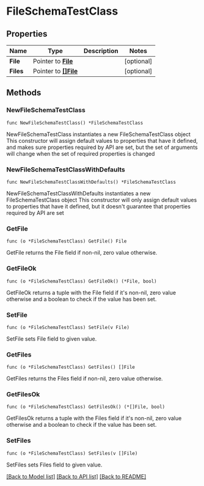 # FileSchemaTestClass

## Properties

Name | Type | Description | Notes
------------ | ------------- | ------------- | -------------
**File** | Pointer to [**File**](File.md) |  | [optional] 
**Files** | Pointer to [**[]File**](File.md) |  | [optional] 

## Methods

### NewFileSchemaTestClass

`func NewFileSchemaTestClass() *FileSchemaTestClass`

NewFileSchemaTestClass instantiates a new FileSchemaTestClass object
This constructor will assign default values to properties that have it defined,
and makes sure properties required by API are set, but the set of arguments
will change when the set of required properties is changed

### NewFileSchemaTestClassWithDefaults

`func NewFileSchemaTestClassWithDefaults() *FileSchemaTestClass`

NewFileSchemaTestClassWithDefaults instantiates a new FileSchemaTestClass object
This constructor will only assign default values to properties that have it defined,
but it doesn't guarantee that properties required by API are set

### GetFile

`func (o *FileSchemaTestClass) GetFile() File`

GetFile returns the File field if non-nil, zero value otherwise.

### GetFileOk

`func (o *FileSchemaTestClass) GetFileOk() (*File, bool)`

GetFileOk returns a tuple with the File field if it's non-nil, zero value otherwise
and a boolean to check if the value has been set.

### SetFile

`func (o *FileSchemaTestClass) SetFile(v File)`

SetFile sets File field to given value.

### GetFiles

`func (o *FileSchemaTestClass) GetFiles() []File`

GetFiles returns the Files field if non-nil, zero value otherwise.

### GetFilesOk

`func (o *FileSchemaTestClass) GetFilesOk() (*[]File, bool)`

GetFilesOk returns a tuple with the Files field if it's non-nil, zero value otherwise
and a boolean to check if the value has been set.

### SetFiles

`func (o *FileSchemaTestClass) SetFiles(v []File)`

SetFiles sets Files field to given value.


[[Back to Model list]](../README.md#documentation-for-models) [[Back to API list]](../README.md#documentation-for-api-endpoints) [[Back to README]](../README.md)


